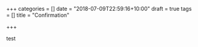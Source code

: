 +++
categories = []
date = "2018-07-09T22:59:16+10:00"
draft = true
tags = []
title = "Confirmation"

+++
<div id="confirmationContent" onload="console.log('123')">test</div>